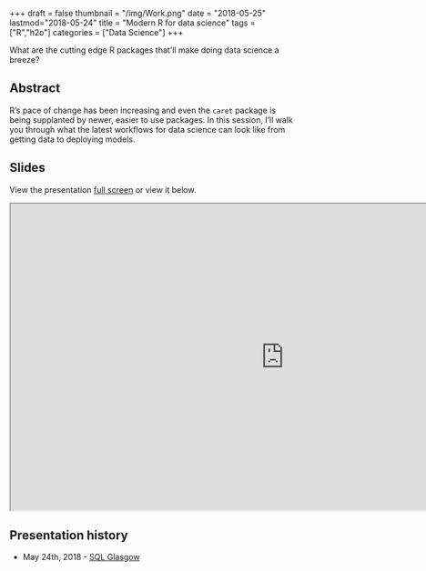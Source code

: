 +++
draft = false
thumbnail = "/img/Work.png"
date = "2018-05-25"
lastmod="2018-05-24"
title = "Modern R for data science"
tags = ["R","h2o"]
categories = ["Data Science"]
+++

What are the cutting edge R packages that'll make doing data science a breeze?

## Abstract
R’s pace of change has been increasing and even the `caret` package is being supplanted by newer, easier to use packages. In this session, I’ll walk you through what the latest workflows for data science can look like from getting data to deploying models.

## Slides
View the presentation [full screen](https://itsalocke.com/slides/moderndatascience.html) or view it below.

<iframe src="https://itsalocke.com/slides/moderndatascience.html" width="960" height="540"></iframe>



## Presentation history
- May 24th, 2018 - [SQL Glasgow](https://www.eventbrite.co.uk/e/r-and-data-science-with-steph-locke-from-locke-data-tickets-42227202700)